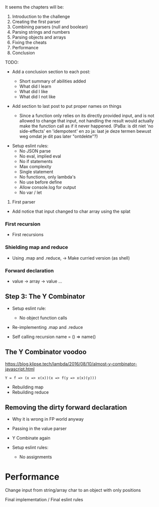 It seems the chapters will be:

1. Introduction to the challenge
2. Creating the first parser
3. Combining parsers (null and boolean)
4. Parsing strings and numbers
5. Parsing objects and arrays
6. Fixing the cheats
7. Performance
8. Conclusion

TODO:

- Add a conclusion section to each post:

  - Short summary of abilities added
  - What did I learn
  - What did I like
  - What did I not like

- Add section to last post to put proper names on things
  - Since a function only relies on its directly provided input, and is not
    allowed to change that input, not handling the result would actually make
    the function call as if it never happened. (PaBa: is dit niet 'no
    side-effects' en 'idempotent' en zo ja: laat je deze termen bewust weg omdat
    je dit pas later "ontdekte"?)

* Setup eslint rules:
  - No JSON parse
  - No eval, implied eval
  - No if statements
  - Max complexity
  - Single statement
  - No functions, only lambda's
  - No use before define
  - Allow console.log for output
  - No var / let

1. First parser

- Add notice that input changed to char array using the splat

### First recursion

- First recursions

### Shielding map and reduce

- Using .map and .reduce, -> Make curried version (as shell)

### Forward declaration

- value -> array -> value ...

## Step 3: The Y Combinator

- Setup eslint rule:

  - No object function calls

- Re-implementing .map and .reduce
- Self calling recursion name = () => name()

## The Y Combinator voodoo

https://blog.klipse.tech/lambda/2016/08/10/almost-y-combinator-javascript.html

`Y = f => (x => x(x))(x => f(y => x(x)(y)))`

- Rebuilding map
- Rebuilding reduce

## Removing the dirty forward declaration

- Why it is wrong in FP world anyway
- Passing in the value parser
- Y Combinate again

- Setup eslint rules:

  - No assignments

# Performance

Change input from string/array char to an object with only positions

Final implementation / Final eslint rules
